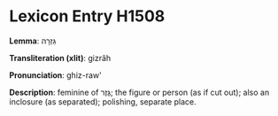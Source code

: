 # Lexicon Entry H1508

**Lemma**: גִּזְרָה

**Transliteration (xlit)**: gizrâh

**Pronunciation**: ghiz-raw'

**Description**:
feminine of גֶּזֶר; the figure or person (as if cut out); also an inclosure (as separated); polishing, separate place.
